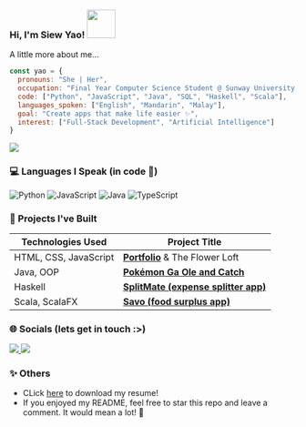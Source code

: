 ###  Hi, I'm Siew Yao! <img src="https://media.giphy.com/media/mGcNjsfWAjY5AEZNw6/giphy.gif" width="50">


A little more about me...
```javascript
const yao = {
  pronouns: "She | Her",
  occupation: "Final Year Computer Science Student @ Sunway University, Malaysia",
  code: ["Python", "JavaScript", "Java", "SQL", "Haskell", "Scala"],
  languages_spoken: ["English", "Mandarin", "Malay"],
  goal: "Create apps that make life easier ✨",
  interest: ["Full-Stack Development", "Artificial Intelligence"]
}
```

<a href="https://github.com/sy-9/sy-9">
  <img align="center" src="https://github-readme-stats.vercel.app/api/top-langs/?username=sy-9&title_color=ffffff&text_color=c9cacc&icon_color=2bbc8a&bg_color=1d1f21&langs_count=3" />
</a>

### 💻 Languages I Speak (in code 🌱)

![Python](https://img.shields.io/badge/-Python-000?&logo=Python)
![JavaScript](https://img.shields.io/badge/-JavaScript-000?&logo=JavaScript)
![Java](https://img.shields.io/badge/-Java-000?&logo=Java&logoColor=007396)
![TypeScript](https://img.shields.io/badge/-TypeScript-000?&logo=TypeScript)


### 🌟 Projects I've Built
| Technologies Used                     | Project Title                                                                 |
| ------------------------------------- | ----------------------------------------------------------------------------- |
| HTML, CSS, JavaScript                 | [**Portfolio**](https://github.com/sy-9/yao) & The Flower Loft  |
| Java, OOP                             | [**Pokémon Ga Ole and Catch**](https://github.com/sy-9/Pokemon-Ga-Ole-and-Catch)  |
| Haskell                               | [**SplitMate (expense splitter app)**](https://github.com/sy-9/SplitMate) |
| Scala, ScalaFX                        | [**Savo (food surplus app)**](https://github.com/sy-9/Savo)                   |



### 🌐 Socials (lets get in touch :>)
<p align="left"> <a href="https://www.linkedin.com/in/siew-yao" target="_blank"> <img src="https://img.shields.io/badge/LinkedIn-0077B5?style=for-the-badge&logo=linkedin&logoColor=white" /> </a> <a href="mailto:siewyao23@gmail.com"> <img src="https://img.shields.io/badge/Gmail-D14836?style=for-the-badge&logo=gmail&logoColor=white" /> </a> </p>

### ✨ Others 
- CLick [here](https://github.com/user-attachments/files/22551609/Resume_SiewYao_Sep2025.pdf) to download my resume!
- If you enjoyed my README, feel free to star this repo and leave a comment. It would mean a lot! 💖
